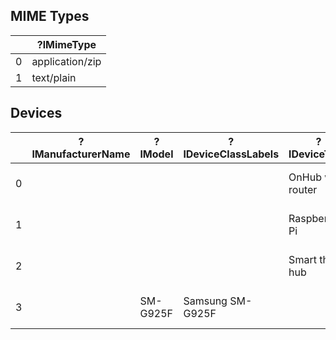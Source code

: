 <!--
WARNING - The README.md file is generated from README.md.in and various data sources.  If you want to modify narrative text, modify README.md.in.  If results in tables need to be updated, please revise, or request revision to, the appropriate data files.
-->


## MIME Types

|    | ?lMimeType      |
|----|-----------------|
|  0 | application/zip |
|  1 | text/plain      |


## Devices

|    | ?lManufacturerName   | ?lModel   | ?lDeviceClassLabels   | ?lDeviceType      | ?nDevice                                                                  |
|----|----------------------|-----------|-----------------------|-------------------|---------------------------------------------------------------------------|
|  0 |                      |           |                       | OnHub wifi router | http://example.org/kb/device-650599c6-701f-4f2e-becb-74398b366ba3         |
|  1 |                      |           |                       | Raspberry Pi      | http://example.org/kb/device-8fe70491-26c5-4226-a735-ccda10e1a73a         |
|  2 |                      |           |                       | Smart things hub  | http://example.org/kb/device-6e718fd4-d876-4f81-8d58-10c21a741a70         |
|  3 |                      | SM-G925F  | Samsung SM-G925F      |                   | http://example.org/kb/samsung-device-2b5e3fe8-09a7-4c36-859a-5f669e7a1610 |